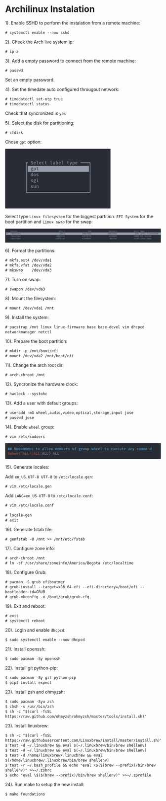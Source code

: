 # Archilinux Instalation 

1). Enable SSHD to perform the instalation from a remote machine:
```
# systemctl enable --now sshd
```
2). Check the Arch live system ip:
```
# ip a
```
3). Add a empty password to connect from the remote machine:
```
# passwd
```
Set an empty password.

4). Set the timedate auto configured througout network:
```
# timedatectl set-ntp true
# timedatectl status
```
Check that syncronized is `yes`

5). Select the disk for partitioning:
```
# cfdisk
```
Chose `gpt` option: 

![alt text](./assets/cfdisk-disks.png "cfdisk disks")

Select type `Linux filesystem` for the biggest partition. `EFI System` for the boot partition and `Linux swap` for the swap:

![alt text](./assets/cfdisk-partition-table.png "cfdisk partition table")

6). Format the partitions:
```
# mkfs.ext4 /dev/vda1
# mkfs.vfat /dev/vda2
# mkswap    /dev/vda3
```
7). Turn on swap:
```
# swapon /dev/vda3
```

8). Mount the filesystem:
```
# mount /dev/vda1 /mnt
```

9). Install the system:
```
# pacstrap /mnt linux linux-firmware base base-devel vim dhcpcd networkmanager netctl
```

10). Prepare the boot partition:
```
# mkdir -p /mnt/boot/efi
# mount /dev/vda2 /mnt/boot/efi
```
11). Change the arch root dir:
```
# arch-chroot /mnt
```

12). Syncronize the hardware clock:
```
# hwclock --systohc
```

13). Add a user with default groups:
```
# useradd -mG wheel,audio,video,optical,storage,input jose
# passwd jose
```

14). Enable `wheel` group:
```
# vim /etc/sudoers
```

![alt text](./assets/sudoers-wheel.png "sudoers wheel")

15). Generate locales:

Add `en_US.UTF-8 UTF-8` to `/etc/locale.gen`:
```
# vim /etc/locale.gen
```

Add `LANG=en_US-UTF-8` to `/etc/locale.conf`:
```
# vim /etc/locale.conf

# locale-gen
# exit
```

16). Generate fstab file:
```
# genfstab -U /mnt >> /mnt/etc/fstab
```

17). Configure zone info:
```
# arch-chroot /mnt
# ln -sf /usr/share/zoneinfo/America/Bogota /etc/localtime
```

18). Configure Grub:
```
# pacman -S grub efibootmgr
# grub-install --target=x86_64-efi --efi-directory=/boot/efi --bootloader-id=GRUB
# grub-mkconfig -o /boot/grub/grub.cfg
```

19). Exit and reboot:
```
# exit
# systemctl reboot
```

20). Login and enable `dhcpcd`:
```
$ sudo systemctl enable --now dhcpcd
```

21). Install openssh:
```
$ sudo pacman -Sy openssh
```

22). Install git python-pip:
```
$ sudo pacman -Sy git python-pip
$ pip3 install expect
```

23). Install zsh and ohmyzsh:
```
$ sudo pacman -Syu zsh
$ chsh -s /usr/bin/zsh
$ sh -c "$(curl -fsSL https://raw.github.com/ohmyzsh/ohmyzsh/master/tools/install.sh)"
```

23). Install linuxbrew:
```
$ sh -c "$(curl -fsSL https://raw.githubusercontent.com/Linuxbrew/install/master/install.sh)"
$ test -d ~/.linuxbrew && eval $(~/.linuxbrew/bin/brew shellenv)
$ test -d ~/.linuxbrew && eval $(~/.linuxbrew/bin/brew shellenv)
$ test -d /home/linuxbrew/.linuxbrew && eval $(/home/linuxbrew/.linuxbrew/bin/brew shellenv)
$ test -r ~/.bash_profile && echo "eval \$($(brew --prefix)/bin/brew shellenv)" >>~/.zshrc
$ echo "eval \$($(brew --prefix)/bin/brew shellenv)" >>~/.zprofile
```

24). Run make to setup the new install:
```
$ make foundations 
```
